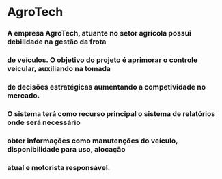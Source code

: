 # AgroTech

### A empresa AgroTech, atuante no setor agrícola possui debilidade na gestão da frota 
### de veículos. O objetivo do projeto é aprimorar o controle veicular, auxiliando na tomada 
### de decisões estratégicas aumentando a competividade no mercado. 
### O sistema terá como recurso principal o sistema de relatórios onde será necessário 
### obter informações como manutenções do veículo, disponibilidade para uso, alocação 
### atual e motorista responsável. 
